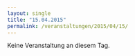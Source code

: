 ```yaml
---
layout: single
title: "15.04.2015"
permalink: /veranstaltungen/2015/04/15/
---
```


Keine Veranstaltung an diesem Tag.
